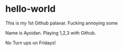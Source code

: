 # hello-world
This is my 1st Github palavar. Fucking annoying some

Name is Ayoidan. Playing 1,2,3 with Github. 

No Turn ups on Fridays! 
